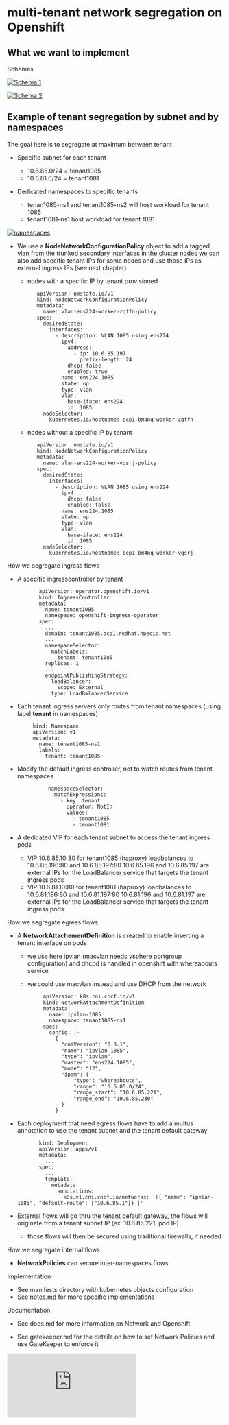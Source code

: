 # multi-tenant network segregation on Openshift

## What we want to implement

Schemas

[![Schema 1](https://github.com/fdavalo/multi-tenant-network-segregation/blob/main/tenant-seg-flow3.png?raw=true)](tenant-seg-flow3.png)

[![Schema 2](https://github.com/fdavalo/multi-tenant-network-segregation/blob/main/tenant-seg-flow1.png?raw=true)](tenant-seg-flow1.png)

## Example of tenant segregation by subnet and by namespaces

The goal here is to segregate at maximum between tenant

 * Specific subnet for each tenant
   * 10.6.85.0/24 = tenant1085
   * 10.6.81.0/24 = tenant1081
   
 * Dedicated namespaces to specific tenants
   * tenan1085-ns1 and tenant1085-ns2 will host workload for tenant 1085
   * tenant1081-ns1 host workload for tenant 1081
 
 [![namespaces](https://github.com/fdavalo/multi-tenant-network-segregation/blob/main/tenant-ns.png?raw=true)](tenant-ns.png)
 
 * We use a **NodeNetworkConfigurationPolicy** object to add a tagged vlan from the trunked secondary interfaces in the cluster nodes
   we can also add specific tenant IPs for some nodes and use those IPs as external ingress IPs (see next chapter)
   
   * nodes with a specific IP by tenant provisioned 
   
            apiVersion: nmstate.io/v1
            kind: NodeNetworkConfigurationPolicy
            metadata:
              name: vlan-ens224-worker-zqffn-policy
            spec:
              desiredState:
                interfaces:
                  - description: VLAN 1085 using ens224
                    ipv4:
                      address:
                        - ip: 10.6.85.197
                          prefix-length: 24
                      dhcp: false
                      enabled: true
                    name: ens224.1085
                    state: up
                    type: vlan
                    vlan:
                      base-iface: ens224
                      id: 1085
              nodeSelector:
                kubernetes.io/hostname: ocp1-bm4nq-worker-zqffn   
   
   * nodes without a specific IP by tenant

            apiVersion: nmstate.io/v1
            kind: NodeNetworkConfigurationPolicy
            metadata:
              name: vlan-ens224-worker-vqsrj-policy
            spec:
              desiredState:
                interfaces:
                  - description: VLAN 1085 using ens224
                    ipv4:
                      dhcp: false
                      enabled: false
                    name: ens224.1085
                    state: up
                    type: vlan
                    vlan:
                      base-iface: ens224
                      id: 1085
              nodeSelector:
                kubernetes.io/hostname: ocp1-bm4nq-worker-vqsrj
    
How we segregate ingress flows

 * A specific ingresscontroller by tenant

              apiVersion: operator.openshift.io/v1
              kind: IngressController
              metadata:
                name: tenant1085
                namespace: openshift-ingress-operator
              spec:
                ...
                domain: tenant1085.ocp1.redhat.hpecic.net
                ...
                namespaceSelector:
                  matchLabels:
                    tenant: tenant1085
                replicas: 1
                ...
                endpointPublishingStrategy:
                  loadBalancer:
                    scope: External
                  type: LoadBalancerService
                  
 * Each tenant ingress servers only routes from tenant namespaces (using label **tenant** in namespaces)

            kind: Namespace
            apiVersion: v1
            metadata:
              name: tenant1085-ns1
              labels:
                tenant: tenant1085

 * Modify the default ingress controller, not to watch routes from tenant namespaces  
    
                 namespaceSelector:
                   matchExpressions:
                     - key: tenant
                       operator: NotIn
                       values:
                         - tenant1085
                         - tenant1081    
    
 * A dedicated VIP for each tenant subnet to access the tenant ingress pods
   * VIP 10.6.85.10:80 for tenant1085 (haproxy) loadbalances to 10.6.85.196:80 and 10.6.85.197:80
     10.6.85.196 and 10.6.85.197 are external IPs for the LoadBalancer service that targets the tenant ingress pods  
   * VIP 10.6.81.10:80 for tenant1081 (haproxy) loadbalances to 10.6.81.196:80 and 10.6.81.197:80
     10.6.81.196 and 10.6.81.197 are external IPs for the LoadBalancer service that targets the tenant ingress pods

How we segregate egress flows

 * A **NetworkAttachementDefinition** is created to enable inserting a tenant interface on pods
   * we use here ipvlan (macvlan needs vsphere portgroup configuration) and dhcpd is handled in openshift with whereabouts service
   * we could use macvlan instead and use DHCP from the network

              apiVersion: k8s.cni.cncf.io/v1
              kind: NetworkAttachmentDefinition
              metadata:
                name: ipvlan-1085
                namespace: tenant1085-ns1
              spec:
                config: |-
                  {
                    "cniVersion": "0.3.1",
                    "name": "ipvlan-1085",
                    "type": "ipvlan",
                    "master": "ens224.1085",
                    "mode": "l2",
                    "ipam": {
                        "type": "whereabouts",
                        "range": "10.6.85.0/24",
                        "range_start": "10.6.85.221",
                        "range_end": "10.6.85.230"
                    }
                  }

 * Each deployment that need egress flows have to add a multus annotation to use the tenant subnet and the tenant default gateway

              kind: Deployment
              apiVersion: apps/v1
              metadata:
                ...
              spec:
                ...
                template:
                  metadata:
                    annotations:
                      k8s.v1.cni.cncf.io/networks: '[{ "name": "ipvlan-1085", "default-route": ["10.6.85.1"]} ]'


 * External flows will go thru the tenant default gateway, the flows will originate from a tenant subnet IP (ex: 10.6.85.221, pod IP)
   * those flows will then be secured using traditional firewalls, if needed

How we segregate internal flows

 * **NetworkPolicies** can secure inter-namespaces flows

Implementation

 * See manifests directory with kubernetes objects configuration
 * See notes.md for more specific implementations

Documentation

 * See docs.md for more information on Network and Openshift
 
 * See gatekeeper.md for the details on how to set Network Policies and use GateKeeper to enforce it
 
  [![namespaces](https://github.com/fdavalo/multi-tenant-network-segregation/blob/main/gatekeeper.md?raw=false)](gatekeeper.md)
